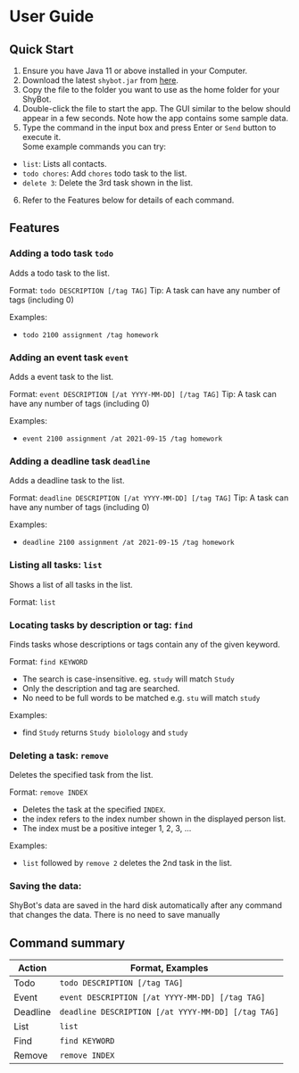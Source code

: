 # User Guide

## Quick Start

1. Ensure you have Java 11 or above installed in your Computer.
2. Download the latest `shybot.jar` from [here](https://github.com/CrownKira/ip/releases/download/v0.2/shybot.jar).
3. Copy the file to the folder you want to use as the home folder for your ShyBot.
4. Double-click the file to start the app. The GUI similar to the below should appear in a few seconds. Note how the app
   contains some sample data.
5. Type the command in the input box and press Enter or `Send` button to execute it.  
   Some example commands you can try:

- `list`: Lists all contacts.
- `todo chores`: Add `chores` todo task to the list.
- `delete 3`: Delete the 3rd task shown in the list.

6. Refer to the Features below for details of each command.

## Features

### Adding a todo task `todo`

Adds a todo task to the list.

Format: `todo DESCRIPTION [/tag TAG]`
Tip: A task can have any number of tags (including 0)

Examples:

- `todo 2100 assignment /tag homework`

### Adding an event task `event`

Adds a event task to the list.

Format: `event DESCRIPTION [/at YYYY-MM-DD] [/tag TAG]`
Tip: A task can have any number of tags (including 0)

Examples:

- `event 2100 assignment /at 2021-09-15 /tag homework`

### Adding a deadline task `deadline`

Adds a deadline task to the list.

Format: `deadline DESCRIPTION [/at YYYY-MM-DD] [/tag TAG]`
Tip: A task can have any number of tags (including 0)

Examples:

- `deadline 2100 assignment /at 2021-09-15 /tag homework`

### Listing all tasks: `list`

Shows a list of all tasks in the list.

Format: `list`

### Locating tasks by description or tag: `find`

Finds tasks whose descriptions or tags contain any of the given keyword.

Format: `find KEYWORD`

- The search is case-insensitive. eg. `study` will match `Study`
- Only the description and tag are searched.
- No need to be full words to be matched e.g. `stu` will match `study`

Examples:

- find `Study` returns `Study biolology` and `study`

### Deleting a task: `remove`

Deletes the specified task from the list.

Format: `remove INDEX`

- Deletes the task at the specified `INDEX`.
- the index refers to the index number shown in the displayed person list.
- The index must be a positive integer 1, 2, 3, ...

Examples:

- `list` followed by `remove 2` deletes the 2nd task in the list.

### Saving the data:

ShyBot's data are saved in the hard disk automatically after any command that changes the data. There is no need to save
manually

## Command summary

Action | Format, Examples
------------ | -------------
Todo | `todo DESCRIPTION [/tag TAG]`
Event | `event DESCRIPTION [/at YYYY-MM-DD] [/tag TAG]`
Deadline | `deadline DESCRIPTION [/at YYYY-MM-DD] [/tag TAG]`
List | `list`
Find | `find KEYWORD`
Remove | `remove INDEX`

